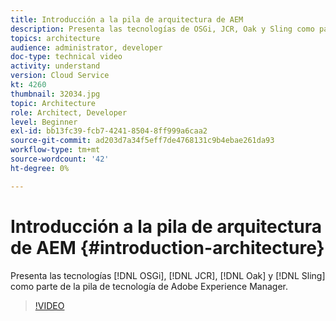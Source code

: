 ```yaml
---
title: Introducción a la pila de arquitectura de AEM
description: Presenta las tecnologías de OSGi, JCR, Oak y Sling como parte de la pila de tecnología de Adobe Experience Manager.
topics: architecture
audience: administrator, developer
doc-type: technical video
activity: understand
version: Cloud Service
kt: 4260
thumbnail: 32034.jpg
topic: Architecture
role: Architect, Developer
level: Beginner
exl-id: bb13fc39-fcb7-4241-8504-8ff999a6caa2
source-git-commit: ad203d7a34f5eff7de4768131c9b4ebae261da93
workflow-type: tm+mt
source-wordcount: '42'
ht-degree: 0%

---
```


# Introducción a la pila de arquitectura de AEM {#introduction-architecture}

Presenta las tecnologías [!DNL OSGi], [!DNL JCR], [!DNL Oak] y [!DNL Sling] como parte de la pila de tecnología de Adobe Experience Manager.

>[!VIDEO](https://video.tv.adobe.com/v/32034/?quality=12&learn=on)
